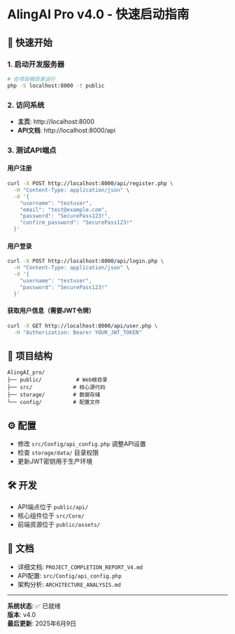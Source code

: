 # AlingAI Pro v4.0 - 快速启动指南

## 🚀 快速开始

### 1. 启动开发服务器
```bash
# 在项目根目录运行
php -S localhost:8000 -t public
```

### 2. 访问系统
- **主页**: http://localhost:8000
- **API文档**: http://localhost:8000/api

### 3. 测试API端点

#### 用户注册
```bash
curl -X POST http://localhost:8000/api/register.php \
  -H "Content-Type: application/json" \
  -d '{
    "username": "testuser",
    "email": "test@example.com", 
    "password": "SecurePass123!",
    "confirm_password": "SecurePass123!"
  }'
```

#### 用户登录
```bash
curl -X POST http://localhost:8000/api/login.php \
  -H "Content-Type: application/json" \
  -d '{
    "username": "testuser",
    "password": "SecurePass123!"
  }'
```

#### 获取用户信息（需要JWT令牌）
```bash
curl -X GET http://localhost:8000/api/user.php \
  -H "Authorization: Bearer YOUR_JWT_TOKEN"
```

## 📂 项目结构
```
AlingAI_pro/
├── public/           # Web根目录
├── src/             # 核心源代码
├── storage/         # 数据存储
└── config/          # 配置文件
```

## ⚙️ 配置
- 修改 `src/Config/api_config.php` 调整API设置
- 检查 `storage/data/` 目录权限
- 更新JWT密钥用于生产环境

## 🛠️ 开发
- API端点位于 `public/api/`
- 核心组件位于 `src/Core/`
- 前端资源位于 `public/assets/`

## 📝 文档
- 详细文档: `PROJECT_COMPLETION_REPORT_V4.md`
- API配置: `src/Config/api_config.php`
- 架构分析: `ARCHITECTURE_ANALYSIS.md`

---
**系统状态**: ✅ 已就绪  
**版本**: v4.0  
**最后更新**: 2025年6月9日
